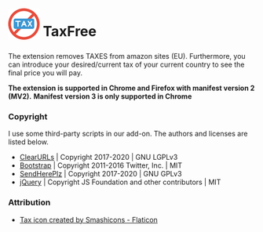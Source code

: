 # <sub><img src="https://raw.githubusercontent.com/MDaniel592/TaxFree/main/MV3/img/taxfree_64x64.png" width="64px" height="64px"></sub> TaxFree 


The extension removes TAXES from amazon sites (EU). Furthermore, you can introduce your desired/current tax of your current country to see the final price you will pay.

**The extension is supported in Chrome and Firefox with manifest version 2 (MV2).**
**Manifest version 3 is only supported in Chrome**

### Copyright

I use some third-party scripts in our add-on. The authors and licenses are listed below.


- [ClearURLs](https://github.com/ClearURLs/Addon) | Copyright 2017-2020 | GNU LGPLv3
- [Bootstrap](https://github.com/twbs/bootstrap) | Copyright 2011-2016 Twitter, Inc. | MIT
- [SendHerePlz](https://github.com/sdelquin/sendhereplz) | Copyright 2017-2020 | GNU GPLv3
- [jQuery](https://github.com/jquery/jquery) | Copyright JS Foundation and other contributors | MIT

### Attribution
- [Tax icon created by Smashicons - Flaticon](https://www.flaticon.com/free-icons/tax)
